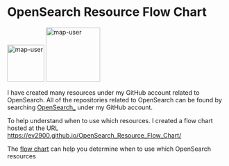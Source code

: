 # OpenSearch Resource Flow Chart

 <img width="85" alt="map-user" src="https://img.shields.io/badge/views-492-green"> <img width="125" alt="map-user" src="https://img.shields.io/badge/unique visits-166-green">

I have created many resources under my GitHub account related to OpenSearch. All of the repositories related to OpenSearch can be found by searching [OpenSearch_](https://github.com/ev2900?tab=repositories&q=OpenSearch_&type=&language=&sort=) under my GitHub account.

To help understand when to use which resources. I created a flow chart hosted at the URL https://ev2900.github.io/OpenSearch_Resource_Flow_Chart/

The [flow chart](https://ev2900.github.io/OpenSearch_Resource_Flow_Chart/) can help you determine when to use which OpenSearch resources

